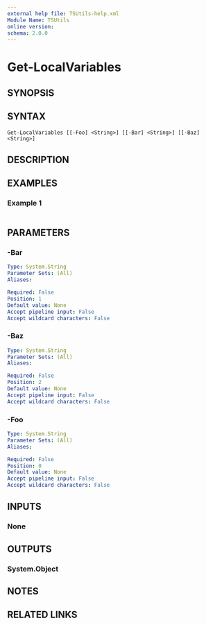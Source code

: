 ```yaml
---
external help file: TSUtils-help.xml
Module Name: TSUtils
online version:
schema: 2.0.0
---
```


# Get-LocalVariables

## SYNOPSIS


## SYNTAX

```
Get-LocalVariables [[-Foo] <String>] [[-Bar] <String>] [[-Baz] <String>]
```

## DESCRIPTION


## EXAMPLES

### Example 1
```powershell

```



## PARAMETERS

### -Bar


```yaml
Type: System.String
Parameter Sets: (All)
Aliases:

Required: False
Position: 1
Default value: None
Accept pipeline input: False
Accept wildcard characters: False
```

### -Baz


```yaml
Type: System.String
Parameter Sets: (All)
Aliases:

Required: False
Position: 2
Default value: None
Accept pipeline input: False
Accept wildcard characters: False
```

### -Foo


```yaml
Type: System.String
Parameter Sets: (All)
Aliases:

Required: False
Position: 0
Default value: None
Accept pipeline input: False
Accept wildcard characters: False
```

## INPUTS

### None

## OUTPUTS

### System.Object
## NOTES

## RELATED LINKS
